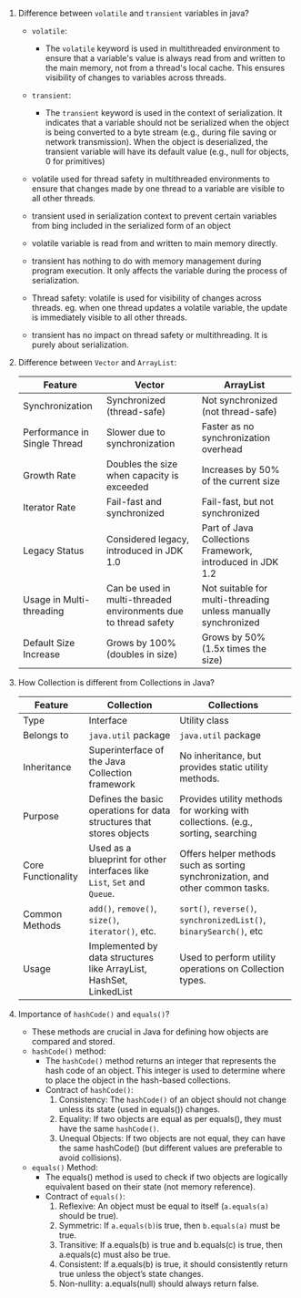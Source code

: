 1. Difference between `volatile` and `transient` variables in java?
    
    - `volatile`:
      - The `volatile` keyword is used in multithreaded environment to ensure that a variable's value is always read from and 
        written to the main memory, not from a thread's local cache. This ensures visibility of changes to variables across threads.
    - `transient`:
      - The `transient` keyword is used in the context of serialization. It indicates that a variable should not be serialized when the object
        is being converted to a byte stream (e.g., during file saving or network transmission). When the object is deserialized, the transient 
        variable will have its default value (e.g., null for objects, 0 for primitives)

    - volatile used for thread safety in multithreaded environments to ensure that changes made by one thread to a variable are visible to all other threads.
    - transient used in serialization context to prevent certain variables from bing included in the serialized form of an object
    - volatile variable is read from and written to main memory directly.
    - transient has nothing to do with memory management during program execution. It only affects the variable during the process of serialization. 
    - Thread safety: volatile is used for visibility of changes across threads. eg. when one thread updates a volatile variable, the update is immediately visible to all other threads.
    - transient has no impact on thread safety or multithreading. It is purely about serialization.

2. Difference between `Vector` and `ArrayList`:

    | Feature                      | Vector                                                          | ArrayList                                                     |
    |------------------------------|-----------------------------------------------------------------|---------------------------------------------------------------|
    | Synchronization              | Synchronized (thread-safe)                                      | Not synchronized (not thread-safe)                            |
    | Performance in Single Thread | Slower due to synchronization                                   | Faster as no synchronization overhead                         |
    | Growth Rate                  | Doubles the size when capacity is exceeded                      | Increases by 50% of the current size                          |
    | Iterator Rate                | Fail-fast and synchronized                                      | Fail-fast, but not synchronized                               |
    | Legacy Status                | Considered legacy, introduced in JDK 1.0                        | Part of Java Collections Framework, introduced in JDK 1.2     |
    | Usage in Multi-threading	    | Can be used in multi-threaded environments due to thread safety | Not suitable for multi-threading unless manually synchronized |
    | Default Size Increase        | Grows by 100% (doubles in size)                                 | Grows by 50% (1.5x times the size)                            |

3. How Collection is different from Collections in Java?
    
   | Feature            | Collection                                                               | Collections                                                                      |
   |--------------------|--------------------------------------------------------------------------|----------------------------------------------------------------------------------|
   | Type               | Interface                                                                | Utility class                                                                    |
   | Belongs to         | `java.util` package                                                      | `java.util` package                                                              |
   | Inheritance        | Superinterface of the Java Collection framework                          | No inheritance, but provides static utility methods.                             |
   | Purpose            | Defines the basic operations for data structures that stores objects     | Provides utility methods for working with collections. (e.g., sorting, searching |
   | Core Functionality | Used as a blueprint for other interfaces like `List`, `Set` and `Queue`. | Offers helper methods such as sorting synchronization, and other common tasks.   |
   | Common Methods     | `add()`, `remove()`, `size()`, `iterator()`, etc.                        | `sort()`, `reverse()`, `synchronizedList()`, `binarySearch()`, etc               |
   | Usage              | Implemented by data structures like ArrayList, HashSet, LinkedList       | Used to perform utility operations on Collection types.                          |

4. Importance of `hashCode()` and `equals()`?
    - These methods are crucial in Java for defining how objects are compared and stored.
    - `hashCode()` method:
      - The `hashCode()` method returns an integer that represents the hash code of an object. This integer is used to determine where to place the object in the hash-based collections.
      - Contract of `hashCode()`:
        1. Consistency: The `hashCode()` of an object should not change unless its state (used in equals()) changes.
        2. Equality: If two objects are equal as per equals(), they must have the same `hashCode()`.
        3. Unequal Objects: If two objects are not equal, they can have the same hashCode() (but different values are preferable to avoid collisions).
    - `equals()` Method: 
      - The equals() method is used to check if two objects are logically equivalent based on their state (not memory reference).
      - Contract of `equals()`:
        1. Reflexive: An object must be equal to itself (`a.equals(a)` should be true).
        2. Symmetric: If `a.equals(b)`is true, then `b.equals(a)` must be true.
        3. Transitive: If a.equals(b) is true and b.equals(c) is true, then a.equals(c) must also be true. 
        4. Consistent: If a.equals(b) is true, it should consistently return true unless the object’s state changes. 
        5. Non-nullity: a.equals(null) should always return false.